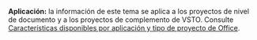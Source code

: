   **Aplicación:** la información de este tema se aplica a los proyectos de nivel de documento y a los proyectos de complemento de VSTO. Consulte [Características disponibles por aplicación y tipo de proyecto de Office](../../vsto/features-available-by-office-application-and-project-type.md).

  